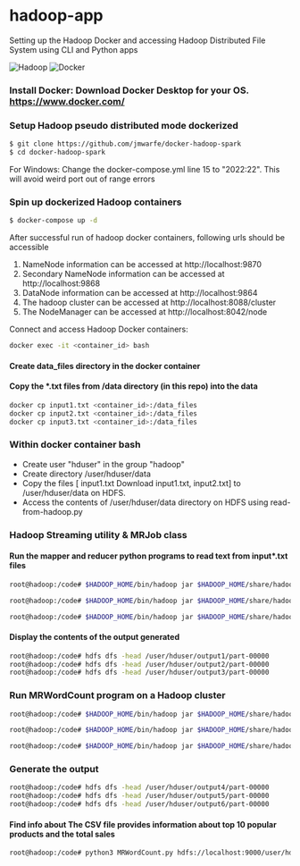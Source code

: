 # hadoop-app
Setting up the Hadoop Docker and accessing Hadoop Distributed File System using CLI and Python apps

![Hadoop](https://hadoop.apache.org/hadoop-logo.jpg)
![Docker](https://avatars.githubusercontent.com/u/5429470?s=200&v=4)

### Install Docker: Download Docker Desktop for your OS. https://www.docker.com/

### Setup Hadoop pseudo distributed mode dockerized
```bash
$ git clone https://github.com/jmwarfe/docker-hadoop-spark
$ cd docker-hadoop-spark
```
For Windows: Change the docker-compose.yml line 15 to "2022:22". This will avoid weird port out of range errors
### Spin up dockerized Hadoop containers
```bash
$ docker-compose up -d
```
After successful run of hadoop docker containers, following urls should be accessible
1. NameNode information can be accessed at http://localhost:9870
2. Secondary NameNode information can be accessed at http://localhost:9868
3. DataNode information can be accessed at http://localhost:9864
4. The hadoop cluster can be accessed at http://localhost:8088/cluster
5. The NodeManager can be accessed at http://localhost:8042/node


Connect and access Hadoop Docker containers: 
```bash
docker exec -it <container_id> bash
```
#### Create data_files directory in the docker container
#### Copy the *.txt files from /data directory (in this repo) into the data 
```bash
docker cp input1.txt <container_id>:/data_files
docker cp input2.txt <container_id>:/data_files
docker cp input3.txt <container_id>:/data_files
```

### Within docker container bash
- Create user "hduser" in the group "hadoop"
- Create directory /user/hduser/data
- Copy the files [ input1.txt Download input1.txt, input2.txt] to /user/hduser/data on HDFS.
- Access the contents of /user/hduser/data directory on HDFS using read-from-hadoop.py

### Hadoop Streaming utility & MRJob class
#### Run the mapper and reducer python programs to read text from input*.txt files 
```bash
root@hadoop:/code# $HADOOP_HOME/bin/hadoop jar $HADOOP_HOME/share/hadoop/tools/lib/hadoop-streaming-3.3.4.jar -files mapper.py,reducer.py -mapper mapper.py -reducer reducer.py -input /user/hduser/input1.txt -output /user/hduser/output1

root@hadoop:/code# $HADOOP_HOME/bin/hadoop jar $HADOOP_HOME/share/hadoop/tools/lib/hadoop-streaming-3.3.4.jar -files mapper.py,reducer.py -mapper mapper.py -reducer reducer.py -input /user/hduser/input2.txt -output /user/hduser/output2

root@hadoop:/code# $HADOOP_HOME/bin/hadoop jar $HADOOP_HOME/share/hadoop/tools/lib/hadoop-streaming-3.3.4.jar -files mapper.py,reducer.py -mapper mapper.py -reducer reducer.py -input /user/hduser/input3.txt -output /user/hduser/output3
```
#### Display the contents of the output generated
```bash
root@hadoop:/code# hdfs dfs -head /user/hduser/output1/part-00000
root@hadoop:/code# hdfs dfs -head /user/hduser/output2/part-00000
root@hadoop:/code# hdfs dfs -head /user/hduser/output3/part-00000
```
### Run MRWordCount program on a Hadoop cluster
```bash
root@hadoop:/code# $HADOOP_HOME/bin/hadoop jar $HADOOP_HOME/share/hadoop/tools/lib/hadoop-streaming-3.3.4.jar -files MRWordCount.py -input /user/hduser/data/input1.txt -output /user/hduser/output4

root@hadoop:/code# $HADOOP_HOME/bin/hadoop jar $HADOOP_HOME/share/hadoop/tools/lib/hadoop-streaming-3.3.4.jar -files MRWordCount.py -input /user/hduser/data/input2.txt -output /user/hduser/output5

root@hadoop:/code# $HADOOP_HOME/bin/hadoop jar $HADOOP_HOME/share/hadoop/tools/lib/hadoop-streaming-3.3.4.jar -files MRWordCount.py -input /user/hduser/data/input3.txt -output /user/hduser/output6
```
### Generate the output
 ```bash
root@hadoop:/code# hdfs dfs -head /user/hduser/output4/part-00000
root@hadoop:/code# hdfs dfs -head /user/hduser/output5/part-00000
root@hadoop:/code# hdfs dfs -head /user/hduser/output6/part-00000
```

#### Find info about The CSV file provides information about top 10 popular products and the total sales 
```bash
root@hadoop:/code# python3 MRWordCount.py hdfs://localhost:9000/user/hduser/data/ord -r hadoop
```
